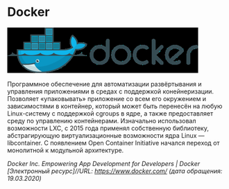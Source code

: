 # Docker
![Докер](./lec4_71_ris_0.png)

Программное обеспечение для автоматизации
развёртывания и управления приложениями в средах с
поддержкой конейнеризации. Позволяет «упаковывать»
приложение со всем его окружением и зависимостями
в контейнер, который может быть перенесён на любую
Linux-систему с поддержкой cgroups в ядре, а также
предоставляет среду по управлению контейнерами.
Изначально использовал возможности LXC, с 2015 года
применял собственную библиотеку, абстрагирующую
виртуализационные возможности ядра Linux —
libcontainer. С появлением Open Container Initiative
начался переход от монолитной к модульной
архитектуре.

_Docker Inc. Empowering App Development for Developers | Docker [Электронный ресурс]//URL: https://www.docker.com/ (дата обращения: 19.03.2020)_
